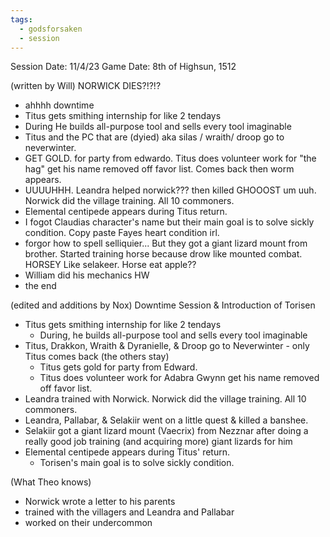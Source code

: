 ```yaml
---
tags:
  - godsforsaken
  - session
---
```

Session Date: 11/4/23
Game Date: 8th of Highsun, 1512

(written by Will)
NORWICK DIES?!?!?
- ahhhh downtime
- Titus gets smithing internship for like 2 tendays
- During He builds all-purpose tool and sells every tool imaginable
- Titus and the PC that are (dyied) aka silas / wraith/ droop go to neverwinter.
- GET GOLD. for party from edwardo. Titus does volunteer work for "the hag" get his name removed off favor list. Comes back then worm appears.
- UUUUHHH. Leandra helped norwick??? then killed GHOOOST um uuh. Norwick did the village training. All 10 commoners.
- Elemental centipede appears during Titus return.
- I fogot Claudias character's name but their main goal is to solve sickly condition. Copy paste Fayes heart condition irl.
- forgor how to spell selliquier... But they got a giant lizard mount from brother. Started training horse because drow like mounted combat. HORSEY Like selakeer. Horse eat apple??
- William did his mechanics HW
- the end

(edited and additions by Nox)
Downtime Session & Introduction of Torisen
- Titus gets smithing internship for like 2 tendays
	- During, he builds all-purpose tool and sells every tool imaginable
- Titus, Drakkon, Wraith & Dyranielle, & Droop go to Neverwinter - only Titus comes back (the others stay)
	- Titus gets gold for party from Edward.
	- Titus does volunteer work for Adabra Gwynn get his name removed off favor list.
- Leandra trained with Norwick. Norwick did the village training. All 10 commoners.
- Leandra, Pallabar, & Selakiir went on a little quest & killed a banshee.
- Selakiir got a giant lizard mount (Vaecrix) from Nezznar after doing a really good job training (and acquiring more) giant lizards for him
- Elemental centipede appears during Titus' return.
	- Torisen's main goal is to solve sickly condition.

(What Theo knows)
- Norwick wrote a letter to his parents
- trained with the villagers and Leandra and Pallabar
- worked on their undercommon